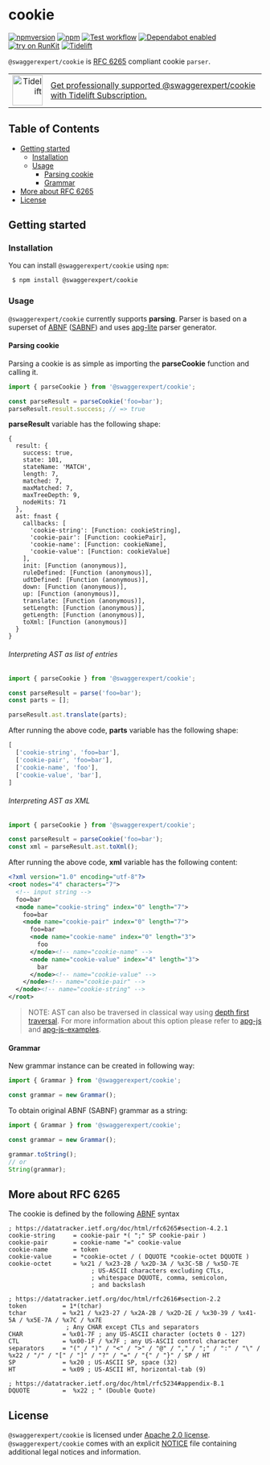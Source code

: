 # cookie

[![npmversion](https://badge.fury.io/js/@swaggerexpert%2Fcookie.svg)](https://www.npmjs.com/package/@swaggerexpert/cookie)
[![npm](https://img.shields.io/npm/dm/@swaggerexpert/cookie)](https://www.npmjs.com/package/@swaggerexpert/cookie)
[![Test workflow](https://github.com/swaggerexpert/cookie/actions/workflows/test.yml/badge.svg)](https://github.com/swaggerexpert/cookie/actions)
[![Dependabot enabled](https://img.shields.io/badge/Dependabot-enabled-blue.svg)](https://dependabot.com/)
[![try on RunKit](https://img.shields.io/badge/try%20on-RunKit-brightgreen.svg?style=flat)](https://npm.runkit.com/@swaggerexpert/cookie)
[![Tidelift](https://tidelift.com/badges/package/npm/@swaggerexpert%2Fcookie)](https://tidelift.com/subscription/pkg/npm-.swaggerexpert-cookie?utm_source=npm-swaggerexpert-cookie&utm_medium=referral&utm_campaign=readme)

`@swaggerexpert/cookie` is [RFC 6265](https://datatracker.ietf.org/doc/html/rfc6265) compliant cookie `parser`.

<table>
  <tr>
    <td align="right" valign="middle">
        <img src="https://cdn2.hubspot.net/hubfs/4008838/website/logos/logos_for_download/Tidelift_primary-shorthand-logo.png" alt="Tidelift" width="60" />
      </td>
      <td valign="middle">
        <a href="https://tidelift.com/subscription/pkg/npm-.swaggerexpert-cookie?utm_source=npm-swaggerexpert-cookie&utm_medium=referral&utm_campaign=readme">
            Get professionally supported @swaggerexpert/cookie with Tidelift Subscription.
        </a>
      </td>
  </tr>
</table>

## Table of Contents

- [Getting started](#getting-started)
  - [Installation](#installation)
  - [Usage](#usage)
    - [Parsing cookie](#parsing-cookie)
    - [Grammar](#grammar)
- [More about RFC 6265](#more-about-rfc-6265)
- [License](#license)

## Getting started

### Installation

You can install `@swaggerexpert/cookie` using `npm`:

```sh
 $ npm install @swaggerexpert/cookie
```

### Usage

`@swaggerexpert/cookie` currently supports **parsing**.
Parser is based on a superset of [ABNF](https://www.rfc-editor.org/rfc/rfc5234) ([SABNF](https://cs.github.com/ldthomas/apg-js2/blob/master/SABNF.md))
and uses [apg-lite](https://github.com/ldthomas/apg-lite) parser generator.

#### Parsing cookie

Parsing a cookie is as simple as importing the **parseCookie** function
and calling it.

```js
import { parseCookie } from '@swaggerexpert/cookie';

const parseResult = parseCookie('foo=bar');
parseResult.result.success; // => true
```

**parseResult** variable has the following shape:

```
{
  result: {
    success: true,
    state: 101,
    stateName: 'MATCH',
    length: 7,
    matched: 7,
    maxMatched: 7,
    maxTreeDepth: 9,
    nodeHits: 71
  },
  ast: fnast {
    callbacks: [
      'cookie-string': [Function: cookieString],
      'cookie-pair': [Function: cookiePair],
      'cookie-name': [Function: cookieName],
      'cookie-value': [Function: cookieValue]
    ],
    init: [Function (anonymous)],
    ruleDefined: [Function (anonymous)],
    udtDefined: [Function (anonymous)],
    down: [Function (anonymous)],
    up: [Function (anonymous)],
    translate: [Function (anonymous)],
    setLength: [Function (anonymous)],
    getLength: [Function (anonymous)],
    toXml: [Function (anonymous)]
  }
}
```

###### Interpreting AST as list of entries

```js
import { parseCookie } from '@swaggerexpert/cookie';

const parseResult = parse('foo=bar');
const parts = [];

parseResult.ast.translate(parts);
```

After running the above code, **parts** variable has the following shape:

```js
[
  ['cookie-string', 'foo=bar'],
  ['cookie-pair', 'foo=bar'],
  ['cookie-name', 'foo'],
  ['cookie-value', 'bar'],
]
```

###### Interpreting AST as XML

```js
import { parseCookie } from '@swaggerexpert/cookie';

const parseResult = parseCookie('foo=bar');
const xml = parseResult.ast.toXml();
```

After running the above code, **xml** variable has the following content:

```xml
<?xml version="1.0" encoding="utf-8"?>
<root nodes="4" characters="7">
  <!-- input string -->
  foo=bar
  <node name="cookie-string" index="0" length="7">
    foo=bar
    <node name="cookie-pair" index="0" length="7">
      foo=bar
      <node name="cookie-name" index="0" length="3">
        foo
      </node><!-- name="cookie-name" -->
      <node name="cookie-value" index="4" length="3">
        bar
      </node><!-- name="cookie-value" -->
    </node><!-- name="cookie-pair" -->
  </node><!-- name="cookie-string" -->
</root>
```

> NOTE: AST can also be traversed in classical way using [depth first traversal](https://www.tutorialspoint.com/data_structures_algorithms/depth_first_traversal.htm). For more information about this option please refer to [apg-js](https://github.com/ldthomas/apg-js) and [apg-js-examples](https://github.com/ldthomas/apg-js-examples).


#### Grammar

New grammar instance can be created in following way:

```js
import { Grammar } from '@swaggerexpert/cookie';

const grammar = new Grammar();
```

To obtain original ABNF (SABNF) grammar as a string:

```js
import { Grammar } from '@swaggerexpert/cookie';

const grammar = new Grammar();

grammar.toString();
// or
String(grammar);
```

## More about RFC 6265

The cookie is defined by the following [ABNF](https://tools.ietf.org/html/rfc5234) syntax

```abnf
; https://datatracker.ietf.org/doc/html/rfc6265#section-4.2.1
cookie-string     = cookie-pair *( ";" SP cookie-pair )
cookie-pair       = cookie-name "=" cookie-value
cookie-name       = token
cookie-value      = *cookie-octet / ( DQUOTE *cookie-octet DQUOTE )
cookie-octet      = %x21 / %x23-2B / %x2D-3A / %x3C-5B / %x5D-7E
                       ; US-ASCII characters excluding CTLs,
                       ; whitespace DQUOTE, comma, semicolon,
                       ; and backslash

; https://datatracker.ietf.org/doc/html/rfc2616#section-2.2
token          = 1*(tchar)
tchar          = %x21 / %x23-27 / %x2A-2B / %x2D-2E / %x30-39 / %x41-5A / %x5E-7A / %x7C / %x7E
                ; Any CHAR except CTLs and separators
CHAR           = %x01-7F ; any US-ASCII character (octets 0 - 127)
CTL            = %x00-1F / %x7F ; any US-ASCII control character
separators     = "(" / ")" / "<" / ">" / "@" / "," / ";" / ":" / "\" / %x22 / "/" / "[" / "]" / "?" / "=" / "{" / "}" / SP / HT
SP             = %x20 ; US-ASCII SP, space (32)
HT             = %x09 ; US-ASCII HT, horizontal-tab (9)

; https://datatracker.ietf.org/doc/html/rfc5234#appendix-B.1
DQUOTE         =  %x22 ; " (Double Quote)
```

## License

`@swaggerexpert/cookie` is licensed under [Apache 2.0 license](https://github.com/swaggerexpert/cookie/blob/main/LICENSE).
`@swaggerexpert/cookie` comes with an explicit [NOTICE](https://github.com/swaggerexpert/cookie/blob/main/NOTICE) file
containing additional legal notices and information.
